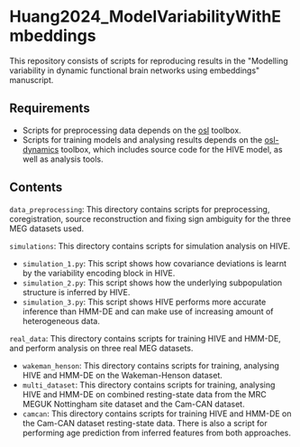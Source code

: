 # Huang2024_ModelVariabilityWithEmbeddings
This repository consists of scripts for reproducing results in the "Modelling variability in dynamic functional brain
networks using embeddings" manuscript.

## Requirements
- Scripts for preprocessing data depends on the [osl](https://github.com/OHBA-analysis/osl) toolbox. 
- Scripts for training models and analysing results depends on the [osl-dynamics](https://osl-dynamics.readthedocs.io) toolbox, which includes source code for the HIVE model, as well as analysis tools.

## Contents
```data_preprocessing```: This directory contains scripts for preprocessing, coregistration, source reconstruction and fixing sign ambiguity for the three MEG datasets used.

```simulations```: This directory contains scripts for simulation analysis on HIVE.
- ```simulation_1.py```: This script shows how covariance deviations is learnt by the variability encoding block in HIVE.
- ```simulation_2.py```: This script shows how the underlying subpopulation structure is inferred by HIVE.
- ```simulation_3.py```: This script shows HIVE performs more accurate inference than HMM-DE and can make use of increasing amount of heterogeneous data.

```real_data```: This directory contains scripts for training HIVE and HMM-DE, and perform analysis on three real MEG datasets.
- ```wakeman_henson```: This directory contains scripts for training, analysing HIVE and HMM-DE on the Wakeman-Henson dataset.
- ```multi_dataset```: This directory contains scripts for training, analysing HIVE and HMM-DE on combined resting-state data from the MRC MEGUK Nottingham site dataset and the Cam-CAN dataset.
- ```camcan```: This directory contains scripts for training HIVE and HMM-DE on the Cam-CAN dataset resting-state data. There is also a script for performing age prediction from inferred features from both approaches.
